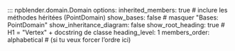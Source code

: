 ::: npblender.domain.Domain
    options:
      inherited_members: true        # inclure les méthodes héritées (PointDomain)
      show_bases: false              # masquer "Bases: PointDomain"
      show_inheritance_diagram: false
      show_root_heading: true        # H1 = "Vertex" + docstring de classe
      heading_level: 1
      members_order: alphabetical    # (si tu veux forcer l’ordre ici)
